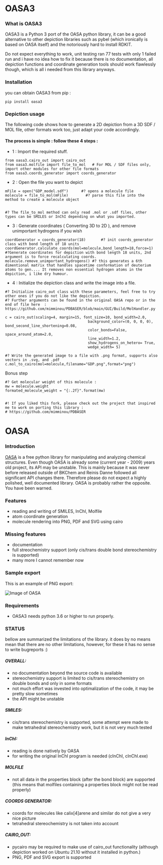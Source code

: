 # OASA3

### What is OASA3
OASA3 is a Python 3 port of the OASA python library, it can be a good alternative to other depiction libraries such as pybel (which ironically is based on OASA itself) and the notoriously hard to install RDKIT.

Do not expect everything to work, unit testing ran 77 tests with only 1 failed run and i have no idea how to fix it because there is no documentation, all depiction functions and coordinate generation tools should work flawlessly though, which is all i needed from this library anyways.

### Installation

you can obtain OASA3 from pip :

```
pip install oasa3
```



### Depiction usage

 The following code shows how to generate a 2D depiction from a 3D SDF / MOL file, other formats work too, just adapt your code accordingly.

#### The process is simple : follow these 4 steps :


- 1 : Import the required stuff.
```
from oasa3.cairo_out import cairo_out
from oasa3.molfile import file_to_mol   # For MOL / SDF files only, import other modules for other file formats
from oasa3.coords_generator import coords_generator
```

- 2 : Open the file you want to depict
```
mFile = open("GDP_model.sdf")      #? opens a molecule file
molecule = file_to_mol(mFile)        #? parse this file into the method to create a molecule object


#? The file_to_mol method can only read .mol or .sdf files, other types can be SMILES or InChI depending on what you imported.
```


- 3 : Generate coordinates ( Converting 3D to 2D ), and remove unimportant hydrogens if you wish
```
coordGenerator = coords_generator(18)       #? init coords_generator class with bond length of 18 units
coordGenerator.calculate_coords(mol=molecule,bond_length=18,force=1)     #?Generate coordinates for depiction with bond length 18 units, 2nd argument is to force recalculating coords.
molecule.remove_unimportant_hydrogens() #? this generates a 6th dimentional matrix that handles spacetime conformation of deuterium atoms to gen.... It removes non essential hydrogen atoms in the depiction, i like dry humour.

```
- 4 : Initialize the depiction class and write the image into a file.
```
#? Initialize cairo_out class with these parameters, feel free to try other ones if you do not like the depiction.
#? Further arguments can be found in the original OASA repo or in the end of file here  :  https://github.com/mimminou/PDBASER/blob/main/GUI/Build/MolHandler.py

c = cairo_out(scaling=4, margin=15, font_size=10, bond_width=2.0,
                                      background_color=(0, 0, 0, 0), bond_second_line_shortening=0.08,
                                      color_bonds=False, space_around_atom=2.0,
                                      line_width=1.2,
                                      show_hydrogens_on_hetero= True,
                                      wedge_width= 5)

#? Write the generated image to a file with .png format, supports also vectors in .svg, and .pdf
c.mol_to_cairo(mol=molecule,filename="GDP.png",format="png")
```    
Bonus step
```
#? Get molecular weight of this molecule : 
mw = molecule.weight
formated_molecule_weight = "{:.2f}".format(mw)


#! If you liked this fork, please check out the project that inspired me to work on porting this library : 
# https://github.com/mimminou/PDBASER
```



# OASA

### Introduction


[OASA](http://bkchem.zirael.org/oasa_en.html) is a free python library for manipulating and analyzing chemical structures. Even though OASA is already some (current year - 2009) years old project, its API may be unstable. This is mainly because it was never before released outside of BKChem and Reinis Danne followed all significant API changes there. Therefore please do not expect a highly polished, well documented library. OASA is probably rather the opposite. You have been warned.

### Features
* reading and writing of SMILES, InChI, Molfile
* atom coordinate generation
* molecule rendering into PNG, PDF and SVG using cairo

### Missing features
* documentation
* full streochemistry support (only cis/trans double bond stereochemistry is supported)
* many more I cannot remember now

### Sample export
This is an example of PNG export:

![Image of OASA](http://bkchem.zirael.org/img/22646404.png)


### Requirements
* OASA3 needs python 3.6 or higher to run properly.


### STATUS
bellow are summarized the limitations of the library. it does by no means mean that there are no other limitations, however, for these it has no sense to write bugreports :)


##### OVERALL:
- no documentation beyond the source code is available
- stereochemistry support is limited to cis/trans stereochemistry on double bonds
  and only in some formats
- not much effort was invested into optimalization of the code, it may be pretty slow sometimes
- the API might be unstable


##### SMILES:
- cis/trans stereochemistry is supported, some attempt were made to make tetrahedral stereochemistry
  work, but it is not very much tested


##### InChI:
- reading is done natively by OASA
- for writing the original InChI program is needed (cInChI, cInChI.exe)


##### MOLFILE
- not all data in the properties block (after the bond block) are supported
  (this means that molfiles containing a properties block might not be read properly)


##### COORDS GENERATOR:
- coords for molecules like calix[4]arene and similar do not give a very nice picture
- tetrahedral stereochemistry is not taken into account


##### CAIRO_OUT:
- pycairo may be required to make use of cairo_out functionality (although depiction worked on Ubuntu 21.10 without it installed in python.)
- PNG, PDF and SVG export is supported
